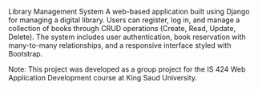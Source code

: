 Library Management System
A web-based application built using Django for managing a digital library. Users can register, log in, and manage a collection of books through CRUD operations (Create, Read, Update, Delete). The system includes user authentication, book reservation with many-to-many relationships, and a responsive interface styled with Bootstrap.

Note: This project was developed as a group project for the IS 424 Web Application Development course at King Saud University.
